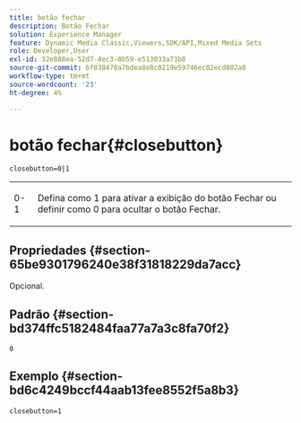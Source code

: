```yaml
---
title: botão fechar
description: Botão Fechar
solution: Experience Manager
feature: Dynamic Media Classic,Viewers,SDK/API,Mixed Media Sets
role: Developer,User
exl-id: 32e888ea-52d7-4ec3-8b59-e513033a73b8
source-git-commit: 6f838470a7bdea8e8c0219e59746ec82ecd802a8
workflow-type: tm+mt
source-wordcount: '23'
ht-degree: 4%

---
```


# botão fechar{#closebutton}

`closebutton=0|1`

<table id="table_9B98C97485DD4DEB8A6ECBCE8DF6B886"> 
 <tbody> 
  <tr> 
   <td colname="col1"> <p> <span class="codeph"> 0-1 </span> </p> </td> 
   <td colname="col2"> <p> Defina como <span class="codeph"> 1</span> para ativar a exibição do botão Fechar ou definir como <span class="codeph"> 0</span> para ocultar o botão Fechar. </p> </td> 
  </tr> 
 </tbody> 
</table>

## Propriedades {#section-65be9301796240e38f31818229da7acc}

Opcional.

## Padrão {#section-bd374ffc5182484faa77a7a3c8fa70f2}

`0`

## Exemplo {#section-bd6c4249bccf44aab13fee8552f5a8b3}

`closebutton=1`
